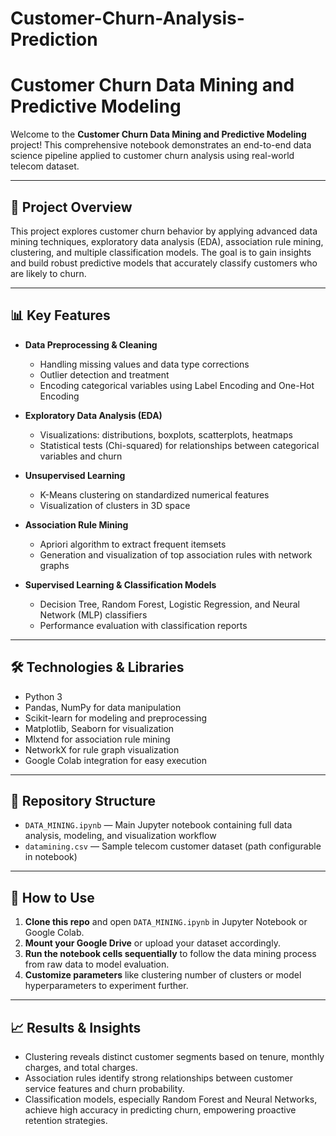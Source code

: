 # Customer-Churn-Analysis-Prediction
# Customer Churn Data Mining and Predictive Modeling

Welcome to the **Customer Churn Data Mining and Predictive Modeling** project! This comprehensive notebook demonstrates an end-to-end data science pipeline applied to customer churn analysis using real-world telecom dataset.

---

## 🚀 Project Overview

This project explores customer churn behavior by applying advanced data mining techniques, exploratory data analysis (EDA), association rule mining, clustering, and multiple classification models. The goal is to gain insights and build robust predictive models that accurately classify customers who are likely to churn.

---

## 📊 Key Features

- **Data Preprocessing & Cleaning**  
  - Handling missing values and data type corrections  
  - Outlier detection and treatment  
  - Encoding categorical variables using Label Encoding and One-Hot Encoding  

- **Exploratory Data Analysis (EDA)**  
  - Visualizations: distributions, boxplots, scatterplots, heatmaps  
  - Statistical tests (Chi-squared) for relationships between categorical variables and churn  

- **Unsupervised Learning**  
  - K-Means clustering on standardized numerical features  
  - Visualization of clusters in 3D space  

- **Association Rule Mining**  
  - Apriori algorithm to extract frequent itemsets  
  - Generation and visualization of top association rules with network graphs  

- **Supervised Learning & Classification Models**  
  - Decision Tree, Random Forest, Logistic Regression, and Neural Network (MLP) classifiers  
  - Performance evaluation with classification reports  

---

## 🛠️ Technologies & Libraries

- Python 3  
- Pandas, NumPy for data manipulation  
- Scikit-learn for modeling and preprocessing  
- Matplotlib, Seaborn for visualization  
- Mlxtend for association rule mining  
- NetworkX for rule graph visualization  
- Google Colab integration for easy execution  

---

## 📁 Repository Structure

- `DATA_MINING.ipynb` — Main Jupyter notebook containing full data analysis, modeling, and visualization workflow  
- `datamining.csv` — Sample telecom customer dataset (path configurable in notebook)  

---

## 🎯 How to Use

1. **Clone this repo** and open `DATA_MINING.ipynb` in Jupyter Notebook or Google Colab.  
2. **Mount your Google Drive** or upload your dataset accordingly.  
3. **Run the notebook cells sequentially** to follow the data mining process from raw data to model evaluation.  
4. **Customize parameters** like clustering number of clusters or model hyperparameters to experiment further.  

---

## 📈 Results & Insights

- Clustering reveals distinct customer segments based on tenure, monthly charges, and total charges.  
- Association rules identify strong relationships between customer service features and churn probability.  
- Classification models, especially Random Forest and Neural Networks, achieve high accuracy in predicting churn, empowering proactive retention strategies.  
